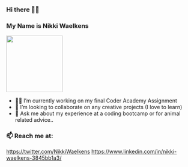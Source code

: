 ### Hi there 👋😀

### My Name is Nikki Waelkens

<img src="https://media.giphy.com/media/citBl9yPwnUOs/giphy.gif" width="150">

- ✌🏼 I’m currently working on my final Coder Academy Assignment
- 👯 I’m looking to collaborate on any creative projects (I love to learn)
- 💬 Ask me about my experience at a coding bootcamp or for animal related advice..

### 📫 Reach me at:
https://twitter.com/NikkiWaelkens
https://www.linkedin.com/in/nikki-waelkens-3845bb1a3/
